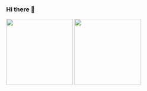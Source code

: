 ### Hi there 👋

<div>
  <img height='180cm' src='https://github-readme-stats.vercel.app/api?username=costalucs&theme=dracula&show_icons=true'>
      <img height='180cm' src='https://github-readme-stats.vercel.app/api/top-langs/?username=costalucs&layout=compact&theme=dracula'>  

  
</div>
  



<!--
**costalucs/costalucs** is a ✨ _special_ ✨ repository because its `README.md` (this file) appears on your GitHub profile.

Here are some ideas to get you started:

- 🔭 I’m currently working on ...
- 🌱 I’m currently learning ...
- 👯 I’m looking to collaborate on ...
- 🤔 I’m looking for help with ...
- 💬 Ask me about ...
- 📫 How to reach me: ...
- 😄 Pronouns: ...
- ⚡ Fun fact: ...
-->
